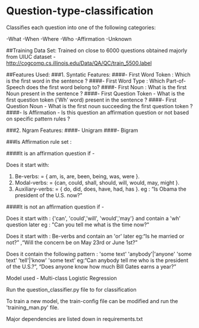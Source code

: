 # Question-type-classification

Classifies each question into one of the following categories:

-What
-When
-Where
-Who
-Affirmation
-Unknown

##Training Data Set:
Trained on close to 6000 questions obtained majorly from UIUC dataset - http://cogcomp.cs.illinois.edu/Data/QA/QC/train_5500.label

##Features Used:
###1. Syntatic Features:
####- First Word Token : Which is the first word in the sentence ?
####- First Word Type : Which Part-of-Speech does the first word belong to?
####- First Noun : What is the first Noun present in the sentence ?
####- First Question Token - What is the first question token ('Wh' word) present in the sentence ?
####- First Question Noun - What is the first noun succeeding the first question token ?
####- Is Affirmation - Is this question an affirmation question or not based on specific pattern rules ?

###2. Ngram Features:
####- Unigram
####- Bigram

###Is Affirmation rule set :

####It is an affirmation question if - 

Does it start with: 
1. Be-verbs: = { am, is, are, been, being, was, were }.
2. Modal-verbs: = {can, could, shall, should, will, would, may, might }.
3. Auxiliary-verbs: = { do, did, does, have, had, has }.
eg : “Is Obama the president of the U.S. now?” 

####It is not an affirmation question if - 

Does it start with : {'can', 'could','will', 'would','may'} and contain a 'wh' question later
eg : "Can you tell me what is the time now?"

Does it start with : Be-verbs and contain an 'or' later
eg:“Is he married or not?” ,“Will the concern be on May 23rd or June 1st?”

Does it contain the following pattern : 'some text' 'anybody'|'anyone' 'some text' 'tell'|'know' 'some text'
eg:“Can anybody tell me who is the president of the U.S.?”, “Does anyone know how much Bill Gates earns a year?”


Model used - Multi-class Logistic Regression

Run the question_classifier.py file to for classification

To train a new model, the train-config file can be modified and run the 'training_man.py' file.

Major dependencies are listed down in requirements.txt

